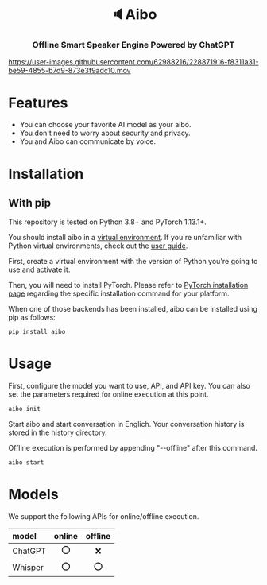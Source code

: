 <h1 align="center">
   🔈Aibo
</h1>
<h3 align="center">
    <p>Offline Smart Speaker Engine Powered by ChatGPT</p>
</h3>

https://user-images.githubusercontent.com/62988216/228871916-f8311a31-be59-4855-b7d9-873e3f9adc10.mov

# Features

- You can choose your favorite AI model as your aibo.
- You don't need to worry about security and privacy.
- You and Aibo can communicate by voice.

# Installation

## With pip

This repository is tested on Python 3.8+ and PyTorch 1.13.1+.

You should install aibo in a [virtual environment](https://docs.python.org/3/library/venv.html). If you're unfamiliar with Python virtual environments, check out the [user guide](https://packaging.python.org/guides/installing-using-pip-and-virtual-environments/).

First, create a virtual environment with the version of Python you're going to use and activate it.

Then, you will need to install PyTorch.
Please refer to [PyTorch installation page](https://pytorch.org/get-started/locally/#start-locally) regarding the specific installation command for your platform.

When one of those backends has been installed, aibo can be installed using pip as follows:

```bash
pip install aibo
```

# Usage

First, configure the model you want to use, API, and API key. You can also set the parameters required for online execution at this point.

```bash
aibo init
```

Start aibo and start conversation in Englich. Your conversation history is stored in the history directory.

Offline execution is performed by appending "--offline" after this command.

```bash
aibo start
```

# Models

We support the following APIs for online/offline execution.

| model   | online | offline |
| :------ | :----: | :-----: |
| ChatGPT |  ⭕️   |   ❌    |
| Whisper |  ⭕️   |   ⭕️   |
